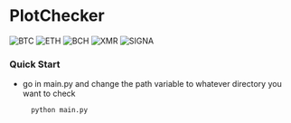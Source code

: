 # PlotChecker

![BTC](https://img.shields.io/badge/BTC-bc1q02p75kx3rqsdmuvnfdgqery9036qvggrcwdjnh-yellow)
![ETH](https://img.shields.io/badge/ETH-0x2231CE7FE3135d78c0624B3700462e9A3c7048e1-lightgrey)
![BCH](https://img.shields.io/badge/BCH-bitcoincash%3Aqrlgyuwt8myx9xz0d3je4gfgezy9xkj4sqf76rqtm0-green)
![XMR](https://img.shields.io/badge/XMR-84jmocBSR9GBZmAv2MPteXAAjGkCL4vF176aBEqH849Ga2YJfzifn9v7gftAkxzDAwBjgPVgeV6hi6DGcxmoANzJDH9wYLH-darkorange)
![SIGNA](https://img.shields.io/badge/SIGNA-S--CWMX--GKGA--LKDK--7QLU6-blue)



### Quick Start
- go in main.py and change the path variable to whatever directory you want to check

        python main.py



